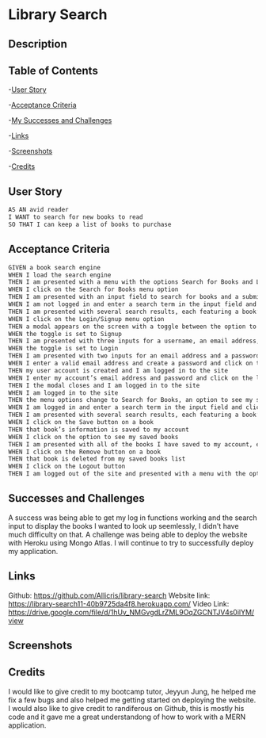 # Library Search

## Description 


## Table of Contents
-[User Story](#User-Story)

-[Acceptance Criteria](#Acceptance-Criteria)

-[My Successes and Challenges](#My-Successes-and-Challenges)

-[Links](#Links)

-[Screenshots](#Screenshots)

-[Credits](#Credits)

## User Story
```md
AS AN avid reader
I WANT to search for new books to read
SO THAT I can keep a list of books to purchase
````

## Acceptance Criteria
```md
GIVEN a book search engine
WHEN I load the search engine
THEN I am presented with a menu with the options Search for Books and Login/Signup and an input field to search for books and a submit button
WHEN I click on the Search for Books menu option
THEN I am presented with an input field to search for books and a submit button
WHEN I am not logged in and enter a search term in the input field and click the submit button
THEN I am presented with several search results, each featuring a book’s title, author, description, image, and a link to that book on the Google Books site
WHEN I click on the Login/Signup menu option
THEN a modal appears on the screen with a toggle between the option to log in or sign up
WHEN the toggle is set to Signup
THEN I am presented with three inputs for a username, an email address, and a password, and a signup button
WHEN the toggle is set to Login
THEN I am presented with two inputs for an email address and a password and login button
WHEN I enter a valid email address and create a password and click on the signup button
THEN my user account is created and I am logged in to the site
WHEN I enter my account’s email address and password and click on the login button
THEN I the modal closes and I am logged in to the site
WHEN I am logged in to the site
THEN the menu options change to Search for Books, an option to see my saved books, and Logout
WHEN I am logged in and enter a search term in the input field and click the submit button
THEN I am presented with several search results, each featuring a book’s title, author, description, image, and a link to that book on the Google Books site and a button to save a book to my account
WHEN I click on the Save button on a book
THEN that book’s information is saved to my account
WHEN I click on the option to see my saved books
THEN I am presented with all of the books I have saved to my account, each featuring the book’s title, author, description, image, and a link to that book on the Google Books site and a button to remove a book from my account
WHEN I click on the Remove button on a book
THEN that book is deleted from my saved books list
WHEN I click on the Logout button
THEN I am logged out of the site and presented with a menu with the options Search for Books and Login/Signup and an input field to search for books and a submit button 
````

## Successes and Challenges
A success was being able to get my log in functions working and the search input to display the books I wanted to look up seemlessly, I didn't have much difficulty on that. A challenge was being able to deploy the website with Heroku using Mongo Atlas. I will continue to try to successfully deploy my application.

## Links
Github: https://github.com/Allicris/library-search
Website link: https://library-search11-40b9725da4f8.herokuapp.com/
Video Link: https://drive.google.com/file/d/1hUv_NMGvgdLrZML9OqZGCNTJV4s0ilYM/view

## Screenshots


## Credits
I would like to give credit to my bootcamp tutor, Jeyyun Jung, he helped me fix a few bugs and also helped me getting started on deploying the website. I would also like to give credit to randiferous on Github, this is mostly his code and it gave me a great understandong of how to work with a MERN application. 